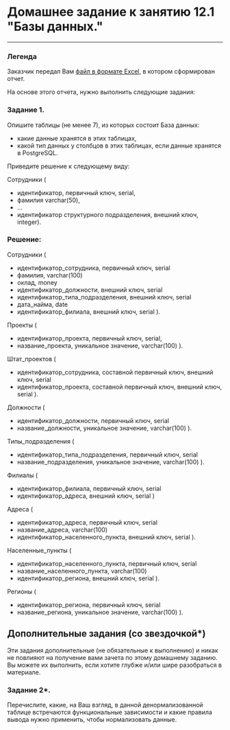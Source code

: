 # Домашнее задание к занятию 12.1 "Базы данных."

---
### Легенда

Заказчик передал Вам [файл в формате Excel](https://github.com/netology-code/sdb-homeworks/blob/main/resources/hw-12-1.xlsx), в котором сформирован отчет. 

На основе этого отчета, нужно выполнить следующие задания: 

### Задание 1.

Опишите таблицы (не менее 7), из которых состоит База данных:

- какие данные хранятся в этих таблицах,
- какой тип данных у столбцов в этих таблицах, если данные хранятся в PostgreSQL.

Приведите решение к следующему виду:

Сотрудники (

- идентификатор, первичный ключ, serial,
- фамилия varchar(50),
- ...
- идентификатор структурного подразделения, внешний ключ, integer).

### Решение: ###

Сотрудники (
- идентификатор_сотрудника, первичный ключ, serial
- фамилия, varchar(100)
- оклад, money 
- идентификатор_должности, внешний ключ, serial
- идентификатор_типа_подразделения, внешний ключ, serial
- дата_найма, date
- идентификатор_филиала, внешний ключ, serial ).

Проекты (
- идентификатор_проекта, первичный ключ, serial,
- название_проекта, уникальное значение, varchar(100) ).

Штат_проектов (
- идентификатор_сотрудника, составной первичный ключ, внешний ключ, serial
- идентификатор_проекта, составной первичный ключ, внешний ключ, serial ).

Должности (
- идентификатор_должности, первичный ключ, serial
- название_должности, уникальное значение, varchar(100) ).

Типы_подразделения (
- идентификатор_типа_подразделения, первичный ключ, serial
- название_подразделения, уникальное значение, varchar(100) ).

Филиалы (
- идентификатор_филиала, первичный ключ, serial
- идентификатор_адреса, внешний ключ, serial )

Адреса (
- идентификатор_адреса, первичный ключ, serial
- название_адреса, varchar(100) 
- идентификатор_населенного_пункта, внешний ключ, serial ).

Населенные_пункты (
- идентификатор_населенного_пункта, первичный ключ, serial
- название_населенного_пункта, varchar(100) 
- идентификатор_региона, внешний ключ, serial ).

Регионы (
- идентификатор_региона, первичный ключ, serial
- название_региона, уникальное значение, varchar(100) ).



## Дополнительные задания (со звездочкой*)
Эти задания дополнительные (не обязательные к выполнению) и никак не повлияют на получение вами зачета по этому домашнему заданию. Вы можете их выполнить, если хотите глубже и/или шире разобраться в материале.


### Задание 2*.

Перечислите, какие, на Ваш взгляд, в данной денормализованной таблице встречаются функциональные зависимости и какие правила вывода нужно применить, чтобы нормализовать данные.
